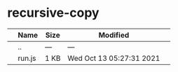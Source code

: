 recursive-copy
==============

<table><thead><tr class="header"><th></th><th>Name</th><th>Size</th><th>Modified</th><th></th></tr></thead><tbody><tr class="odd"><td></td><td><span class="goup">..</span></td><td>—</td><td>—</td><td></td></tr><tr class="even"><td></td><td><span class="name">run.js</span></td><td>1 KB</td><td>Wed Oct 13 05:27:31 2021</td><td></td></tr></tbody></table>
